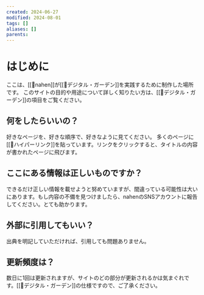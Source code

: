 ```yaml
---
created: 2024-06-27
modified: 2024-08-01
tags: []
aliases: []
parents: 
---
```

# はじめに
ここは、[[👤nahen]]が[[📝デジタル・ガーデン]]を実践するために制作した場所です。
このサイトの目的や用途について詳しく知りたい方は、[[📝デジタル・ガーデン]]の項目をご覧ください。

## 何をしたらいいの？
好きなページを、好きな順序で、好きなように見てください。
多くのページに[[📝ハイパーリンク]]を貼っています。リンクをクリックすると、タイトルの内容が書かれたページに飛びます。

## ここにある情報は正しいものですか？
できるだけ正しい情報を載せようと努めていますが、間違っている可能性は大いにあります。もし内容の不備を見つけましたら、nahenのSNSアカウントに報告してください。とても助かります。

## 外部に引用してもいい？
出典を明記していただければ、引用しても問題ありません。

## 更新頻度は？
数日に1回は更新されますが、サイトのどの部分が更新されるかは気まぐれです。[[📝デジタル・ガーデン]]の仕様ですので、ご了承ください。
